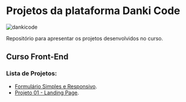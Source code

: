 # Projetos da plataforma Danki Code
![dankicode](https://i.ibb.co/mTJ1LhW/danki-bg2.jpg)

Repositório para apresentar os projetos desenvolvidos no curso.

## Curso Front-End


### Lista de Projetos:
- [Formulário Simples e Responsivo](https://github.com/martins-rafael/Danki-Code/tree/master/Curso%20Front-End/Formul%C3%A1rio%20Simples%20e%20Responsivo).
- [Projeto 01 - Landing Page](https://github.com/martins-rafael/Danki-Code/tree/master/Curso%20Front-End/Projeto%2001%20-%20Landing%20Page).